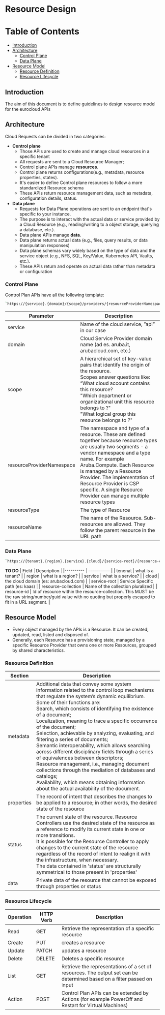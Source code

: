 # **Resource Design**

# Table of Contents
- [Introduction](#introduction)
- [Architecture](#resource-model)
  - [Control Plane](#architecture)
  - [Data Plane](#resource-model)
- [Resource Model](#resource-model)
  - [Resource Definition](#resource-definition)
  - [Resource Lifecycle](#resource-lifecycle)

## **Introduction**
The aim of this document is to define guidelines to design resource model for the eurocloud APIs

## **Architecture**

Cloud Requests can be divided in two categories:
  - **Control plane** 
    - Those APIs are used to create and manage cloud resources in a specific tenant
    - All requests are sent to a Cloud Resource Manager;
    - Control plane APIs manage **resources**.
    - Control plane returns configurations(e.g., metadata, resource properties, states).
    - It's easier to define Control plane resources to follow a more standardized Resource schema
    - These APIs return resource management data, such as metadata, configuration details, status.
  - **Data plane**
    - Requests for Data Plane operations are sent to an endpoint that's specific to your instance.
    - The purpose is to interact with the actual data or service provided by a Cloud Resource (e.g., reading/writing to a object storage, querying a database, etc.).
    - Data plane APIs manage **data**.
    - Data plane returns actual data (e.g., files, query results, or data manipulation responses)
    - Data plane schemas vary widely based on the type of data and the service object (e.g., NFS, SQL, Key/Value, Kubernetes API, Vaults, etc.).
    - These APIs return and operate on actual data rather than metadata or configuration

### **Control Plane**

Control Plan APIs have all the following template:

```bash
`https://{service}.{domain}/{scope}/providers/{resourceProviderNamespace}/{resourceType}[/{resourceName}][/{action}]?api-version={api-version}[&{queryStringParameters}]`
```


| Parameter | Description |
|---------- | ----------- |
| service   | Name of the cloud service, ”api” in our case |
| domain    | Cloud Service Provider domain name (ad es. aruba.it, arubacloud.com, etc.) |
| scope    | A hierarchical set of key-value pairs that identify the origin of the resource. <br/> Scopes answer questions like: “What cloud account contains this resource?<br/>"Which department or organizational unit this resource belongs to ?"<br/>"What logical group this resource belongs to ?"<br/>|
| resourceProviderNamespace    | The namespace and type of a resource. These are defined together because resource types are usually two segments - a vendor namespace and a type name. For example Aruba.Compute. Each Resource is managed by a Resource Provider. The implementation of Resource Provider is CSP specific. A single Resource Provider can manage multiple resource types|
| resourceType    | The type of Resource|
| resourceName    | The name of the Resource. Sub-resources are allowed. They follow the parent resource in the URL path|

### **Data Plane**

```bash
`https://{tenant}.{region}.{service}.{cloud}/{service-root}/{resource-collection}/{resource-id}`
```

****TO DO****
| Field | Description |
|---------- | ----------- |
| tenenat | what is a tenant?  |
| region  | what is a region?   |
| service | what is a service? |
| cloud   | the cloud domain (es: arubacloud.com) |
| service-root   | Service Specific path (es: kaas) |
| resource-collection   | Name of the collection pluralized |
| resource-id   | Id of resource within the resource-collection. This MUST be the raw string/number/guid value with no quoting but properly escaped to fit in a URL segment. |

## **Resource Model**

- Every object managed by the APIs is a Resource. It can be created, updated, read, listed and disposed of.
- Generally, each Resource has a provisioning state, managed by a specific Resource Provider that owns one or more Resources, grouped by shared characteristics.


### **Resource Definition**

| Section | Description |
|-------------|---------|
|metadata|Additional data that convey some system information related to the control loop mechanisms that regulate the system’s dynamic equilibrium.<br/> Some of their functions are:<br/> Search, which consists of identifying the existence of a document;<br/>Localization, meaning to trace a specific occurrence of the document;<br/>Selection, achievable by analyzing, evaluating, and filtering a series of documents;<br/> Semantic interoperability, which allows searching across different disciplinary fields through a series of equivalences between descriptors;<br/>Resource management, i.e., managing document collections through the mediation of databases and catalogs;<br/>Availability, which means obtaining information about the actual availability of the document.<br/>|
|properties|The record of intent that describes the changes to be applied to a resource; in other words, the desired state of the resource|
|status|The current state of the resource. Resource Controllers use the desired state of the resource as a reference to modify its current state in one or more transitions.<br/>It is possible for the Resource Controller to apply changes to the current state of the resource regardless of the record of intent to realign it with the infrastructure, when necessary.<br/>The data contained in 'status' are structurally symmetrical to those present in 'properties'|
|data|Private data of the resource that cannot be exposed through properties or status|

### **Resource Lifecycle**

| Operation | HTTP Verb | Description |
|-------------|---------|-------------|
| Read   |  GET   |Retrieve the representation of a specific resource|
| Create |  PUT   |creates a resource|
| Update |  PATCH |updates a resource|
| Delete |  DELETE|Deletes a specific resource|
| List   |  GET   |Retrieve the representations of a set of resources. The output set can be determined based on a filter passed on input|
| Action |  POST  |Control Plan APIs can be extended by Actions (for example PowerOff and Restart for Virtual Machines)|
